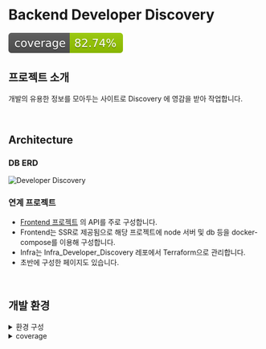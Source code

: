 # Backend Developer Discovery

[![Coverage Status](coverage-badge.svg?dummy=8484744)](./reports/coverage/index.html)


## 프로젝트 소개
개발의 유용한 정보를 모아두는 사이트로 Discovery 에 영감을 받아 작업합니다.

<br>

## Architecture

### DB ERD
![Developer Discovery](https://github.com/rha6780/Backend_Developer_Discovery/assets/47859845/2b6d7e53-414c-4f47-b9c9-71237bff0194)

### 연계 프로젝트
- [Frontend 프로젝트](https://github.com/rha6780/Frontend_Developer_Discovery) 의 API를 주로 구성합니다.
- Frontend는 SSR로 제공됨으로 해당 프로젝트에 node 서버 및 db 등을 docker-compose를 이용해 구성합니다.
- Infra는 Infra_Developer_Discovery 레포에서 Terraform으로 관리합니다.
- 초반에 구성한 페이지도 있습니다.

<br>

## 개발 환경

<details>
<summary>환경 구성</summary>

- Python 3.10
- 다음 명령어를 순차적으로 실행하여 환경 구성을 합니다.
- git clone 프로젝트_CLONE_URL
- `pipenv install`
- `pipenv shell` 로 가상환경에 들어갑니다.
- .envs 폴더를 생성하고 폴더 안에 .dev, .prod, .test 파일을 생성합니다.
- 해당 파일들에 아래 코드를 작성합니다.
```
SECRET_KEY='시크릿 키'
POSTGRES_DB=test_db
POSTGRES_USER=postgres
POSTGRES_PASSWORD=postgres
POSTGRES_HOST=127.0.0.1
POSTGRES_PORT=5432
```

</details>

<details>
<summary>coverage</summary>

- 로컬에서 환경 구성 이후 developer_discover 폴더에서 coverage run manage.py test 를 통해 현재 커버리지를 알 수 있습니다. 로컬 개발 시 수시로 확인해서 80% 를 목표로 테스트 코드를 작성합시다.
- [coverage](https://coverage.readthedocs.io/en/latest/index.html) 및 [badge](https://smarie.github.io/python-genbadge/) 관련 문서를 참고하세요.
- TODO: github action으로 coverage 뱃지 업데이트 자동화하기

**수동 업데이트**
- 프로젝트 루트에서 `cd developer discover`
- 이전에 테스트한 결과가 있는 경우, `coverage erase`
- `coverage run manage.py test` 를 통해 테스트
- `coverage xml && coverage html` 로 각각 파일 생성
- `mv coverage.xml ../reports/coverage` html의 경우 htmlcov 에서 index를 coverage 폴더로 이동

</details>
